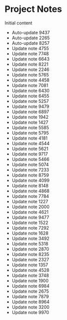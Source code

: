 # Project Notes

Initial content
- Auto-update 9437
- Auto-update 2265
- Auto-update 8257
- Update note 4755
- Update note 7748
- Update note 6643
- Update note 8221
- Update note 2246
- Update note 5765
- Update note 4458
- Update note 7081
- Update note 6430
- Update note 6455
- Update note 5257
- Update note 9479
- Update note 6897
- Update note 1942
- Update note 1427
- Update note 5585
- Update note 5795
- Update note 4181
- Update note 4544
- Update note 5621
- Update note 9717
- Update note 5466
- Update note 5074
- Update note 7233
- Update note 8759
- Update note 4099
- Update note 8148
- Update note 4868
- Update note 7784
- Update note 1227
- Update note 2000
- Update note 4621
- Update note 9477
- Update note 1522
- Update note 7292
- Update note 1628
- Update note 3492
- Update note 5318
- Update note 2870
- Update note 8235
- Update note 2327
- Update note 1357
- Update note 4528
- Update note 3748
- Update note 1900
- Update note 6984
- Update note 2675
- Update note 7879
- Update note 8964
- Update note 3200
- Update note 9970
